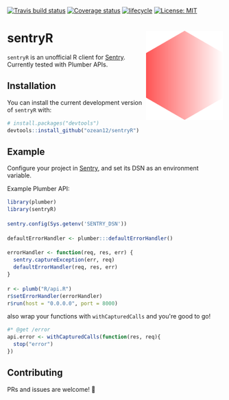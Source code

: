 [![Travis build status](https://travis-ci.org/ozean12/sentryR.svg?branch=master)](https://travis-ci.org/ozean12/sentryR)
[![Coverage status](https://codecov.io/gh/ozean12/sentryR/branch/master/graph/badge.svg)](https://codecov.io/github/ozean12/sentryR?branch=master)
[![lifecycle](https://img.shields.io/badge/lifecycle-experimental-orange.svg)](https://www.tidyverse.org/lifecycle/#experimental)
[![License: MIT](https://img.shields.io/badge/License-MIT-blue.svg)](https://opensource.org/licenses/MIT)

# sentryR <img src="man/figures/logo.png" align="right" width="180px"/>

`sentryR` is an unofficial R client for [Sentry](https://sentry.io). 
Currently tested with Plumber APIs.


## Installation
You can install the current development version of `sentryR` with:

``` r
# install.packages("devtools")
devtools::install_github("ozean12/sentryR")
```

## Example

Configure your project in [Sentry](https://sentry.io), and set its DSN as an environment variable.

Example Plumber API:
```r
library(plumber)
library(sentryR)

sentry.config(Sys.getenv('SENTRY_DSN'))

defaultErrorHandler <- plumber:::defaultErrorHandler()

errorHandler <- function(req, res, err) {
  sentry.captureException(err, req)
  defaultErrorHandler(req, res, err)
}

r <- plumb("R/api.R")
r$setErrorHandler(errorHandler)
r$run(host = "0.0.0.0", port = 8000)
```

also wrap your functions with `withCapturedCalls` and you're good to go!
```r
#* @get /error
api.error <- withCapturedCalls(function(res, req){
  stop("error")
})
```

## Contributing

PRs and issues are welcome! :tada:
